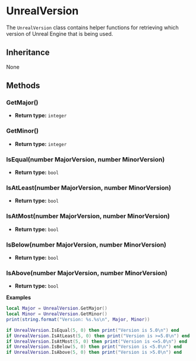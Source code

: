# UnrealVersion

The `UnrealVersion` class contains helper functions for retrieving which version of Unreal Engine that is being used.

## Inheritance
None

## Methods
### GetMajor()

- **Return type:** `integer`

### GetMinor()

- **Return type:** `integer`

### IsEqual(number MajorVersion, number MinorVersion)

- **Return type:** `bool`

### IsAtLeast(number MajorVersion, number MinorVersion)

- **Return type:** `bool`

### IsAtMost(number MajorVersion, number MinorVersion)

- **Return type:** `bool`

### IsBelow(number MajorVersion, number MinorVersion)

- **Return type:** `bool`

### IsAbove(number MajorVersion, number MinorVersion)

- **Return type:** `bool`

**Examples**
```lua
local Major = UnrealVersion.GetMajor()
local Minor = UnrealVersion.GetMinor()
print(string.format("Version: %s.%s\n", Major, Minor))

if UnrealVersion.IsEqual(5, 0) then print("Version is 5.0\n") end
if UnrealVersion.IsAtLeast(5, 0) then print("Version is >=5.0\n") end
if UnrealVersion.IsAtMost(5, 0) then print("Version is <=5.0\n") end
if UnrealVersion.IsBelow(5, 0) then print("Version is <5.0\n") end
if UnrealVersion.IsAbove(5, 0) then print("Version is >5.0\n") end
```
